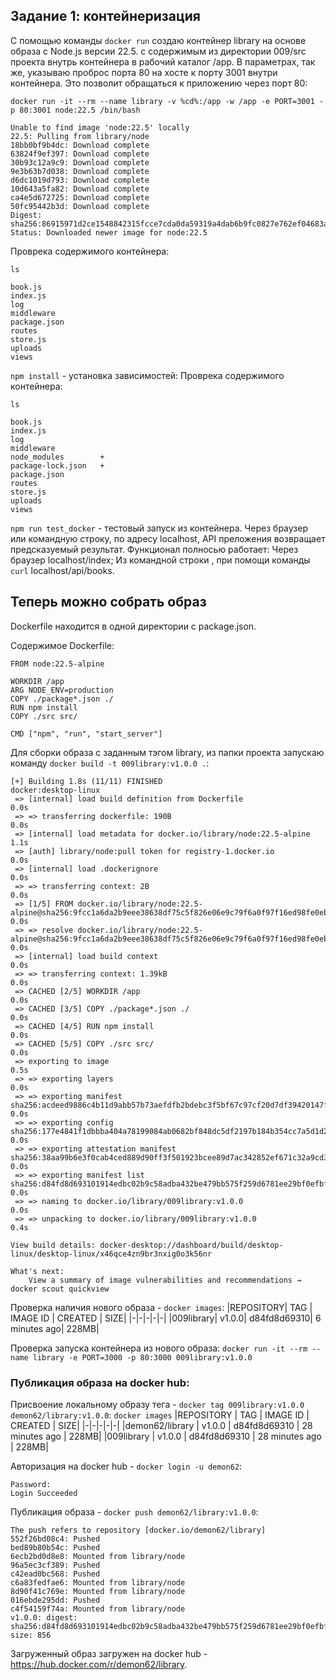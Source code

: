 ## Задание 1: контейнеризация

С помощью команды `docker run` создаю контейнер library на основе образа с Node.js версии 22.5. с содержимым из директории 009/src проекта внутрь контейнера в рабочий каталог /app. В параметрах, так же, указываю проброс порта 80 на хосте к порту 3001 внутри контейнера. Это позволит обращаться к приложению через порт 80:

```
docker run -it --rm --name library -v %cd%:/app -w /app -e PORT=3001 -p 80:3001 node:22.5 /bin/bash
```
```
Unable to find image 'node:22.5' locally
22.5: Pulling from library/node
18bb0bf9b4dc: Download complete
63824f9ef397: Download complete
30b93c12a9c9: Download complete
9e3b63b7d038: Download complete
d6dc1019d793: Download complete
10d643a5fa82: Download complete
ca4e5d672725: Download complete
50fc95442b3d: Download complete
Digest: sha256:86915971d2ce1548842315fcce7cda0da59319a4dab6b9fc0827e762ef04683a
Status: Downloaded newer image for node:22.5
```

Проврека содержимого контейнера:
```
ls
```
```
book.js
index.js
log
middleware
package.json
routes
store.js
uploads
views
```

`npm install` - установка зависимостей:
Проврека содержимого контейнера:
```
ls
```
```
book.js
index.js
log
middleware
node_modules        +
package-lock.json   +
package.json
routes
store.js
uploads
views
```

`npm run test_docker` - тестовый запуск из контейнера.
Через браузер или командную строку, по адресу localhost, API преложения возвращает предсказуемый результат. Функционал полносью работает:
Через браузер localhost/index;
Из командной строки , при помощи команды `curl` localhost/api/books.

## Теперь можно собрать образ
Dockerfile находится в одной директории с package.json.

Содержимое Dockerfile:
```
FROM node:22.5-alpine

WORKDIR /app
ARG NODE_ENV=production
COPY ./package*.json ./
RUN npm install
COPY ./src src/

CMD ["npm", "run", "start_server"]
```

Для сборки образа с заданным тэгом library, из папки проекта запускаю команду `docker build -t 009library:v1.0.0 .`:
```
[+] Building 1.8s (11/11) FINISHED                                                                                                                      docker:desktop-linux
 => [internal] load build definition from Dockerfile                                                                                                                    0.0s
 => => transferring dockerfile: 190B                                                                                                                                    0.0s 
 => [internal] load metadata for docker.io/library/node:22.5-alpine                                                                                                     1.1s 
 => [auth] library/node:pull token for registry-1.docker.io                                                                                                             0.0s
 => [internal] load .dockerignore                                                                                                                                       0.0s
 => => transferring context: 2B                                                                                                                                         0.0s 
 => [1/5] FROM docker.io/library/node:22.5-alpine@sha256:9fcc1a6da2b9eee38638df75c5f826e06e9c79f6a0f97f16ed98fe0ebb0725c0                                               0.0s 
 => => resolve docker.io/library/node:22.5-alpine@sha256:9fcc1a6da2b9eee38638df75c5f826e06e9c79f6a0f97f16ed98fe0ebb0725c0                                               0.0s 
 => [internal] load build context                                                                                                                                       0.0s 
 => => transferring context: 1.39kB                                                                                                                                     0.0s 
 => CACHED [2/5] WORKDIR /app                                                                                                                                           0.0s 
 => CACHED [3/5] COPY ./package*.json ./                                                                                                                                0.0s 
 => CACHED [4/5] RUN npm install                                                                                                                                        0.0s 
 => CACHED [5/5] COPY ./src src/                                                                                                                                        0.0s 
 => exporting to image                                                                                                                                                  0.5s 
 => => exporting layers                                                                                                                                                 0.0s 
 => => exporting manifest sha256:acdeed9886c4b11d9abb57b73aefdfb2bdebc3f5bf67c97cf20d7df39420147f                                                                       0.0s 
 => => exporting config sha256:177e4841f1dbbba404a78199084ab0682bf848dc5df2197b184b354cc7a5d1d2                                                                         0.0s 
 => => exporting attestation manifest sha256:38aa99b6e3f0cab4ced889d90ff3f501923bcee89d7ac342852ef671c32a9cd3                                                           0.0s 
 => => exporting manifest list sha256:d84fd8d693101914edbc02b9c58adba432be479bb575f259d6781ee29bf0efbf                                                                  0.0s
 => => naming to docker.io/library/009library:v1.0.0                                                                                                                    0.0s 
 => => unpacking to docker.io/library/009library:v1.0.0                                                                                                                 0.4s 

View build details: docker-desktop://dashboard/build/desktop-linux/desktop-linux/x46qce4zn9br3nxig0o3k56nr

What's next:
    View a summary of image vulnerabilities and recommendations → docker scout quickview
```

Проверка наличия нового образа - `docker images`:
|REPOSITORY|   TAG |      IMAGE ID |      CREATED |        SIZE|
|-|-|-|-|-|
|009library|   v1.0.0|    d84fd8d69310|   6 minutes ago|   228MB|

Проверка запуска контейнера из нового образа:
`docker run -it --rm --name library -e PORT=3000 -p 80:3000 009library:v1.0.0 `


### Публикация образа на docker hub:

Присвоение локальному образу тега - `docker tag 009library:v1.0.0 demon62/library:v1.0.0`:
`docker images`
|REPOSITORY      |  TAG     |  IMAGE ID     |  CREATED        |  SIZE|
|-|-|-|-|-|
|demon62/library |  v1.0.0  |  d84fd8d69310 |  28 minutes ago | 228MB|
|009library      |  v1.0.0  | d84fd8d69310  | 28 minutes ago  | 228MB|

Авторизация на docker hub - `docker login -u demon62`:
```
Password: 
Login Succeeded
```

Публикация образа - `docker push demon62/library:v1.0.0`:
```
The push refers to repository [docker.io/demon62/library]
552f26bd08c4: Pushed
bed89b80b54c: Pushed
6ecb2bd0d8e8: Mounted from library/node
96a5ec3cf389: Pushed
c42ead0bc568: Pushed
c6a83fedfae6: Mounted from library/node
8d90f41c769e: Mounted from library/node
016ebde295dd: Pushed
c4f54159f74a: Mounted from library/node
v1.0.0: digest: sha256:d84fd8d693101914edbc02b9c58adba432be479bb575f259d6781ee29bf0efbf size: 856
```

Загруженный образ загружен на docker hub - https://hub.docker.com/r/demon62/library.